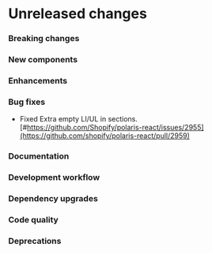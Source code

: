 # Unreleased changes

### Breaking changes

### New components

### Enhancements

### Bug fixes

- Fixed Extra empty LI/UL in sections. [#https://github.com/Shopify/polaris-react/issues/2955](https://github.com/shopify/polaris-react/pull/2959)

### Documentation

### Development workflow

### Dependency upgrades

### Code quality

### Deprecations
